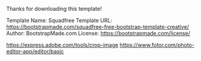 Thanks for downloading this template!

Template Name: Squadfree
Template URL: https://bootstrapmade.com/squadfree-free-bootstrap-template-creative/
Author: BootstrapMade.com
License: https://bootstrapmade.com/license/


https://express.adobe.com/tools/crop-image
https://www.fotor.com/photo-editor-app/editor/basic